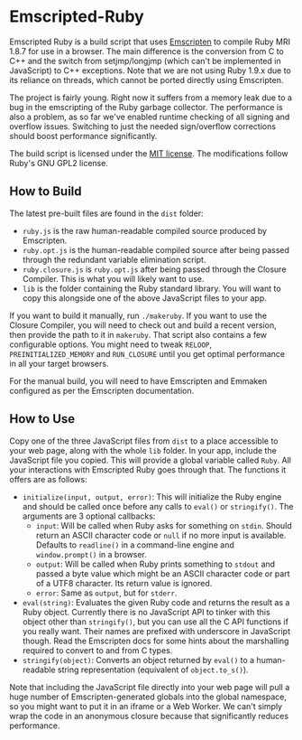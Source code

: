 Emscripted-Ruby
===============

Emscripted Ruby is a build script that uses [Emscripten](https://github.com/kripken/emscripten)
to compile Ruby MRI 1.8.7 for use in a browser. The main difference is the
conversion from C to C++ and the switch from setjmp/longjmp (which can't be
implemented in JavaScript) to C++ exceptions. Note that we are not using
Ruby 1.9.x due to its reliance on threads, which cannot be ported directly
using Emscripten.

The project is fairly young. Right now it suffers from a memory leak due to a
bug in the emscripting of the Ruby garbage collector. The performance is also
a problem, as so far we've enabled runtime checking of all signing and overflow
issues. Switching to just the needed sign/overflow corrections should boost
performance significantly.

The build script is licensed under the [MIT license](http://www.opensource.org/licenses/mit-license.php).
The modifications follow Ruby's GNU GPL2 license.

How to Build
------------

The latest pre-built files are found in the `dist` folder:

* `ruby.js` is the raw human-readable compiled source produced by Emscripten.
* `ruby.opt.js` is the human-readable compiled source after being passed
  through the redundant variable elimination script.
* `ruby.closure.js` is `ruby.opt.js` after being passed through the Closure
  Compiler. This is what you will likely want to use.
* `lib` is the folder containing the Ruby standard library. You will want to
  copy this alongside one of the above JavaScript files to your app.

If you want to build it manually, run `./makeruby`. If you want to use the
Closure Compiler, you will need to check out and build a recent version, then
provide the path to it in `makeruby`. That script also contains a few
configurable options. You might need to tweak `RELOOP`, `PREINITIALIZED_MEMORY`
and `RUN_CLOSURE` until you get optimal performance in all your target browsers.

For the manual build, you will need to have Emscripten and Emmaken configured
as per the Emscripten documentation.

How to Use
----------

Copy one of the three JavaScript files from `dist` to a place accessible to your
web page, along with the whole `lib` folder. In your app, include the JavaScript
file you copied. This will provide a global variable called `Ruby`. All your
interactions with Emscripted Ruby goes through that. The functions it offers are
as follows:

* `initialize(input, output, error)`: This will initialize the Ruby engine and
  should be called once before any calls to `eval()` or `stringify()`. The
  arguments are 3 optional callbacks:
  * `input`: Will be called when Ruby asks for something on `stdin`. Should
    return an ASCII character code or  `null` if no more input is available.
    Defaults to `readline()` in a command-line engine and `window.prompt()`
    in a browser.
  * `output`: Will be called when Ruby prints something to `stdout` and passed
    a byte value which might be an ASCII character code or part of a UTF8
    character. Its return value is ignored.
  * `error`: Same as `output`, but for `stderr`.
* `eval(string)`: Evaluates the given Ruby code and returns the result as a Ruby
  object. Currently there is no JavaScript API to tinker with this object other
  than `stringify()`, but you can use all the C API functions if you really
  want. Their names are prefixed with underscore in JavaScript though. Read the
  Emscripten docs for some hints about the marshalling required to convert to
  and from C types.
* `stringify(object)`: Converts an object returned by `eval()` to a
  human-readable string representation (equivalent of `object.to_s()`).

Note that including the JavaScript file directly into your web page will pull a
huge number of Emscripten-generated globals into the global namespace, so you
might want to put it in an iframe or a Web Worker. We can't simply wrap the code
in an anonymous closure because that significantly reduces performance.
